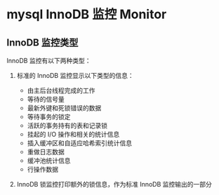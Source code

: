 # mysql InnoDB 监控 Monitor

## InnoDB 监控类型

InnoDB 监控有以下两种类型：

1. 标准的 InnoDB 监控显示以下类型的信息：
    - 由主后台线程完成的工作
    - 等待的信号量
    - 最新外键和死锁错误的数据
    - 等待事务的锁定
    - 活跃的事务持有的表和记录锁
    - 挂起的 I/O 操作和相关的统计信息
    - 插入缓冲区和自适应哈希索引统计信息
    - 重做日志数据
    - 缓冲池统计信息
    - 行操作数据

2. InnoDB 锁监控打印额外的锁信息，作为标准 InnoDB 监控输出的一部分

